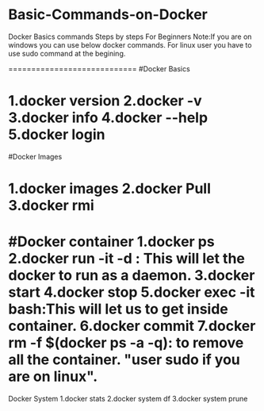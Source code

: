 # Basic-Commands-on-Docker
Docker Basics commands
Steps by steps For Beginners
Note:If you are on windows you can use below docker commands. 
For linux user you have to use sudo command at the begining.

============================
#Docker Basics

1.docker version
2.docker -v
3.docker info
4.docker --help
5.docker login
============================

#Docker Images

1.docker images
2.docker Pull <Image-name>
3.docker rmi
============================

#Docker container
1.docker ps
2.docker run -it -d <image-name> : This will let the docker to run as a daemon.
3.docker start
4.docker stop <container-id>
5.docker exec -it <container-id> bash:This will let us to get inside container.
6.docker commit <container-id> <image-name>
7.docker rm -f $(docker ps -a -q): to remove all the container. "user sudo if you are on linux".
==========================
Docker System
1.docker stats
2.docker system df
3.docker system prune

